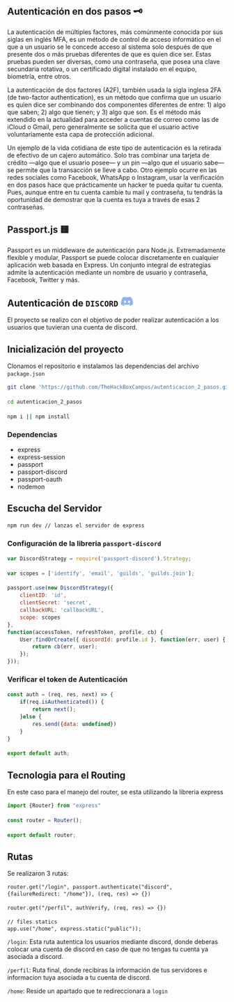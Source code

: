 ## Autenticación en dos pasos 🗝️ 

La autenticación de múltiples factores, más comúnmente conocida por sus siglas en inglés MFA, es un método de control de acceso informático en el que a un usuario se le concede acceso al sistema solo después de que presente dos o más pruebas diferentes de que es quien dice ser. Estas pruebas pueden ser diversas, como una contraseña, que posea una clave secundaria rotativa, o un certificado digital instalado en el equipo, biometría, entre otros.

La autenticación de dos factores (A2F), también usada la sigla inglesa 2FA (de two-factor authentication), es un método que confirma que un usuario es quien dice ser combinando dos componentes diferentes de entre: 1) algo que saben; 2) algo que tienen; y 3) algo que son. Es el método más extendido en la actualidad para acceder a cuentas de correo como las de iCloud o Gmail, pero generalmente se solicita que el usuario active voluntariamente esta capa de protección adicional.

Un ejemplo de la vida cotidiana de este tipo de autenticación es la retirada de efectivo de un cajero automático. Solo tras combinar una tarjeta de crédito —algo que el usuario posee— y un pin —algo que el usuario sabe— se permite que la transacción se lleve a cabo. Otro ejemplo ocurre en las redes sociales como Facebook, WhatsApp o Instagram, usar la verificación en dos pasos hace que prácticamente un hacker te pueda quitar tu cuenta. Pues, aunque entre en tu cuenta cambie tu mail y contraseña, tu tendrás la oportunidad de demostrar que la cuenta es tuya a través de esas 2 contraseñas.


## Passport.js 🟨

Passport es un middleware de autenticación para Node.js. Extremadamente flexible y modular, Passport se puede colocar discretamente en cualquier aplicación web basada en Express. Un conjunto integral de estrategias admite la autenticación mediante un nombre de usuario y contraseña, Facebook, Twitter y más.

## Autenticación de ``DISCORD`` <img src="public/assets/discord.svg" >
El proyecto se realizo con el objetivo de poder realizar autenticación a los usuarios que tuvieran una cuenta de discord.

## Inicialización del proyecto 

Clonamos el repositorio e instalamos las dependencias del archivo ``package.json``

```bash 
git clone 'https://github.com/TheHackBoxCampus/autenticacion_2_pasos.git'

cd autenticacion_2_pasos

npm i || npm install 
```

### Dependencias
- express
- express-session
- passport 
- passport-discord
- passport-oauth
- nodemon

## Escucha del Servidor
```bash
npm run dev // lanzas el servidor de express
```

### Configuración de la libreria ``passport-discord``

```js
var DiscordStrategy = require('passport-discord').Strategy;

var scopes = ['identify', 'email', 'guilds', 'guilds.join'];

passport.use(new DiscordStrategy({
    clientID: 'id',
    clientSecret: 'secret',
    callbackURL: 'callbackURL',
    scope: scopes
},
function(accessToken, refreshToken, profile, cb) {
    User.findOrCreate({ discordId: profile.id }, function(err, user) {
        return cb(err, user);
    });
}));
```

### Verificar el token de Autenticación
```js
const auth = (req, res, next) => {
    if(req.isAuthenticated()) {
        return next();         
    }else {
        res.send({data: undefined})
    }
}

export default auth; 
```

## Tecnologia para el Routing
En este caso para el manejo del router, se esta utilizando la libreria express
```js
import {Router} from "express"

const router = Router();

export default router; 
```

## Rutas
Se realizaron 3 rutas:

```JS
router.get("/login", passport.authenticate("discord", {failureRedirect: "/home"}), (req, res) => {})

router.get("/perfil", authVerify, (req, res) => {})

// files statics
app.use("/home", express.static("public"));
```

``/login``: Esta ruta autentica los usuarios mediante discord, donde deberas colocar una cuenta de discord en caso de que no tengas tu cuenta ya asociada a discord. 

``/perfil``: Ruta final, donde recibiras la información de tus servidores e informacion tuya asociada a tu cuenta de discord. 

``/home``: Reside un apartado que te redireccionara a ``login``





